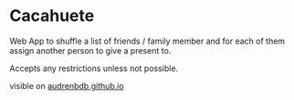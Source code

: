 # Cacahuete

Web App to shuffle a list of friends / family member and for each of them assign another person to give a present to.

Accepts any restrictions unless not possible.

visible on [audrenbdb.github.io](audrenbdb.github.io)
